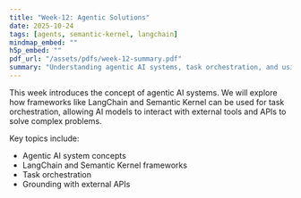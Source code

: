 ```yaml
---
title: "Week-12: Agentic Solutions"
date: 2025-10-24
tags: [agents, semantic-kernel, langchain]
mindmap_embed: ""
h5p_embed: ""
pdf_url: "/assets/pdfs/week-12-summary.pdf"
summary: "Understanding agentic AI systems, task orchestration, and using frameworks like Semantic Kernel."
---
```


This week introduces the concept of agentic AI systems. We will explore how frameworks like LangChain and Semantic Kernel can be used for task orchestration, allowing AI models to interact with external tools and APIs to solve complex problems.

Key topics include:
- Agentic AI system concepts
- LangChain and Semantic Kernel frameworks
- Task orchestration
- Grounding with external APIs